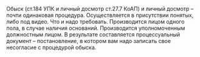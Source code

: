 Обыск (ст.184 УПК и личный досмотр ст.27.7 КоАП) и личный досмотр – почти одинаковая процедура. Осуществляется в присутствии понятых, либо под видео. Что и надо требовать. Производится лицом одного пола, в случае наличия оснований. Производится уполномоченным должностным лицом. В результате составляется процессуальный документ – постановление, в котором вам надо записать свое несогласие с процедурой обыска.